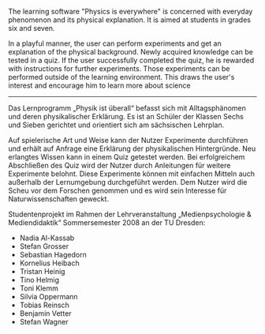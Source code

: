 The learning software "Physics is everywhere" is concerned with everyday phenomenon and its physical explanation. It is aimed at students in grades six and seven.

In a playful manner, the user can perform experiments and get an explanation of the physical background. Newly acquired knowledge can be tested in a quiz. If the user successfully completed the quiz, he is rewarded with instructions for further experiments. Those experiments can be performed outside of the learning environment. This draws the user's interest and encourage him to learn more about science

---

Das Lernprogramm „Physik ist überall“ befasst sich mit Alltagsphänomen und deren physikalischer Erklärung.  Es ist an Schüler der Klassen Sechs und Sieben gerichtet und orientiert sich am sächsischen Lehrplan.

Auf spielerische Art und Weise kann der Nutzer Experimente durchführen und erhält auf Anfrage eine Erklärung der physikalischen Hintergründe.
Neu erlangtes Wissen kann in einem Quiz getestet werden. Bei erfolgreichem Abschließen des Quiz wird der Nutzer durch Anleitungen für weitere Experimente belohnt. Diese Experimente können mit einfachen Mitteln auch außerhalb der Lernumgebung durchgeführt werden.
Dem Nutzer wird die Scheu vor dem Forschen genommen und es wird sein Interesse für Naturwissenschaften geweckt.

Studentenprojekt im Rahmen der Lehrveranstaltung „Medienpsychologie & Mediendidaktik“ Sommersemester 2008 an der TU Dresden:
  * Nadia Al-Kassab
  * Stefan Grosser
  * Sebastian Hagedorn
  * Kornelius Heibach
  * Tristan Heinig
  * Tino Helmig
  * Toni Klemm
  * Silvia Oppermann
  * Tobias Reinsch
  * Benjamin Vetter
  * Stefan Wagner